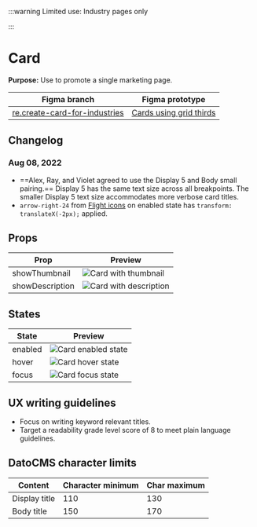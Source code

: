 
:::warning
Limited use: Industry pages only

:::

# Card

**Purpose:** Use to promote a single marketing page.

| Figma branch | Figma prototype |
|----|----|
| [re.create-card-for-industries](https://www.figma.com/file/7cYgDM618stjYUHDqAfRec/branch/cnccdXcFE9nZ0jW4tO9JLP/Components?node-id=1177%3A4800) | [Cards using grid thirds](https://www.figma.com/proto/7cYgDM618stjYUHDqAfRec/branch/cnccdXcFE9nZ0jW4tO9JLP/Components?page-id=1177%3A4800&node-id=2275%3A11254&viewport=1130%2C532%2C0.29&scaling=min-zoom&starting-point-node-id=2275%3A11254) |

## Changelog

### Aug 08, 2022

* ==Alex, Ray, and Violet agreed to use the Display 5 and Body small pairing.== Display 5 has the same text size across all breakpoints. The smaller Display 5 text size accommodates more verbose card titles.
* `arrow-right-24` from [Flight icons](https://flight-hashicorp.vercel.app) on enabled state has `transform: translateX(-2px);` applied.

## Props

| Prop | Preview |
|----|----|
| showThumbnail |  ![Card with thumbnail](https://res.cloudinary.com/wpl-docs/image/upload/w_213/v1659994739/images/Card-thumbnail_qgb5wn.png) |
| showDescription |  ![Card with description](https://res.cloudinary.com/wpl-docs/image/upload/w_213/v1659994739/images/Card-description_ll6epx.png) |

## States

| State | Preview |
|----|----|
| enabled |  ![Card enabled state](https://res.cloudinary.com/wpl-docs/image/upload/w_213/v1659994739/images/Card-enabled_rxhhxy.png) |
| hover |  ![Card hover state](https://res.cloudinary.com/wpl-docs/image/upload/w_213/v1659994739/images/Card-hover_q0uqru.png) |
| focus |  ![Card focus state](https://res.cloudinary.com/wpl-docs/image/upload/w_213/v1659994739/images/Card-focus_jwzvdb.png) |

## UX writing guidelines

* Focus on writing keyword relevant titles.
* Target a readability grade level score of 8 to meet plain language guidelines.

## DatoCMS character limits

| Content | Character minimum | Char maximum |
|----|----|----|
| Display title | 110 | 130 |
| Body title | 150 | 170 |


